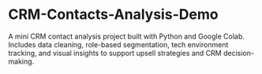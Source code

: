 # CRM-Contacts-Analysis-Demo
A mini CRM contact analysis project built with Python and Google Colab. Includes data cleaning, role-based segmentation, tech environment tracking, and visual insights to support upsell strategies and CRM decision-making.
